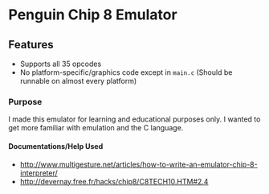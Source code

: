 # Penguin Chip 8 Emulator

## Features

* Supports all 35 opcodes
* No platform-specific/graphics code except in ```main.c``` (Should be runnable on almost every platform)

### Purpose

I made this emulator for learning and educational purposes only. I wanted to get more familiar with emulation and the C language.

#### Documentations/Help Used

* http://www.multigesture.net/articles/how-to-write-an-emulator-chip-8-interpreter/
* http://devernay.free.fr/hacks/chip8/C8TECH10.HTM#2.4
